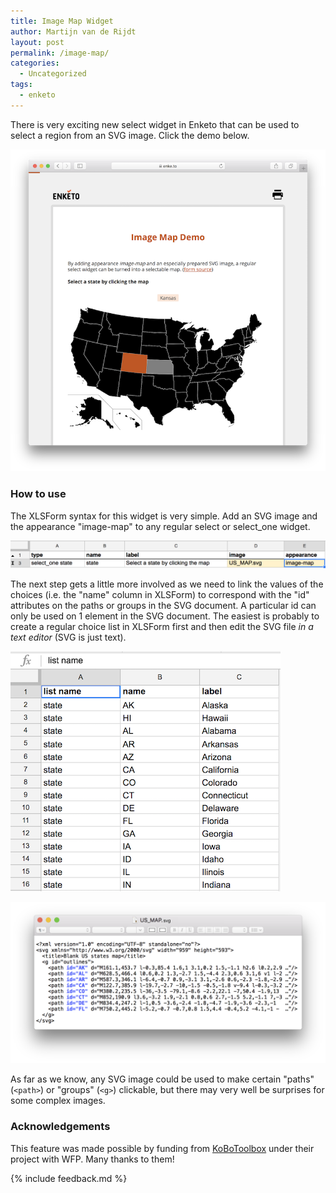 ```yaml
---
title: Image Map Widget
author: Martijn van de Rijdt
layout: post
permalink: /image-map/
categories:
  - Uncategorized
tags:
  - enketo
---
```


There is very exciting new select widget in Enketo that can be used to select a region from an SVG image. Click the demo below.

[!["Image Map Demo"](../files/2017/07/image-map.png "Image Map Demo")](https://enke.to/imgmap)

### How to use

The XLSForm syntax for this widget is very simple. Add an SVG image and the appearance "image-map" to any regular select or select_one widget.

[!["Image Map XLSForm syntax"](../files/2017/07/image-map-xlsform.png "Image Map XLSForm syntax")](https://docs.google.com/spreadsheets/d/1kXZ9IkWsc8iEXfN0Uosl8giJIBTf428dEBWNkhXXU3M/edit?usp=sharing)

The next step gets a little more involved as we need to link the values of the choices (i.e. the "name" column in XLSForm) to correspond with the "id" attributes on the paths or groups in the SVG document. A particular id can only be used on 1 element in the SVG document. The easiest is probably to create a regular choice list in XLSForm first and then edit the SVG file _in a text editor_ (SVG is just text).

!["Image Map Choices XLSForm syntax"](../files/2017/07/choices-xlsform.png "Image Map Choices XLSForm syntax")


!["Image Map Choices SVG syntax"](../files/2017/07/choices-svg.png "Image Map Choices SVG syntax")


As far as we know, any SVG image could be used to make certain "paths" (`<path>`) or "groups" (`<g>`) clickable, but there may very well be surprises for some complex images.


### Acknowledgements

This feature was made possible by funding from [KoBoToolbox](https://kobotoolbox.org/) under their project with WFP. Many thanks to them!

{% include feedback.md %}

